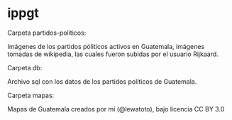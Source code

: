 ippgt
=====
Carpeta partidos-politicos:

Imágenes de los partidos póliticos activos en Guatemala, 
imágenes tomadas de wikipedia, las cuales fueron subidas 
por el usuario Rijkaard.

Carpeta db:

Archivo sql con los datos de los partidos políticos de Guatemala.

Carpeta mapas:

Mapas de Guatemala creados por mí (@lewatoto), bajo licencia CC BY 3.0
